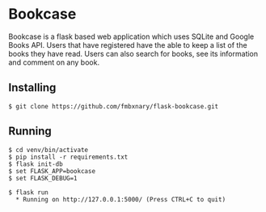 Bookcase
=====

Bookcase is a flask based web application which uses SQLite and Google Books API. Users that have registered have the able to keep a list of the books they have read. Users can also search for books, see its information and comment on any book.

Installing
----------

    $ git clone https://github.com/fmbxnary/flask-bookcase.git
    
Running
----------
    $ cd venv/bin/activate
    $ pip install -r requirements.txt
    $ flask init-db
    $ set FLASK_APP=bookcase
    $ set FLASK_DEBUG=1
    
    $ flask run
      * Running on http://127.0.0.1:5000/ (Press CTRL+C to quit)
